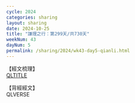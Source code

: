 ```yaml
---
cycle: 2024
categories: sharing
layout: sharing
date: 2024-10-25
title: "謙理之行：第299天/共730天"
weekNum: 43
dayNum: 5
permalink: /sharing/2024/wk43-day5-qianli.html
---
```

【經文梳理】  
[QLTITLE](QLLINK)

【背經經文】  
QLVERSE
